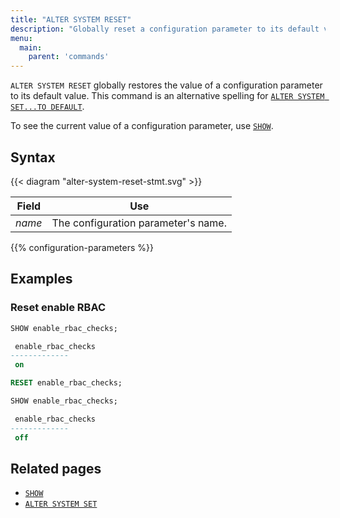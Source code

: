 ```yaml
---
title: "ALTER SYSTEM RESET"
description: "Globally reset a configuration parameter to its default value."
menu:
  main:
    parent: 'commands'
---
```


`ALTER SYSTEM RESET` globally restores the value of a configuration parameter to
its default value. This command is an alternative spelling for [`ALTER SYSTEM
SET...TO DEFAULT`](../alter-system-set).

To see the current value of a configuration parameter, use [`SHOW`](../show).

## Syntax

{{< diagram "alter-system-reset-stmt.svg" >}}

Field  | Use
-------|-----
_name_ | The configuration parameter's name.

{{% configuration-parameters %}}

## Examples

### Reset enable RBAC

```sql
SHOW enable_rbac_checks;

 enable_rbac_checks
-------------
 on

RESET enable_rbac_checks;

SHOW enable_rbac_checks;

 enable_rbac_checks
-------------
 off
```

## Related pages

- [`SHOW`](../show)
- [`ALTER SYSTEM SET`](../alter-system-set)
